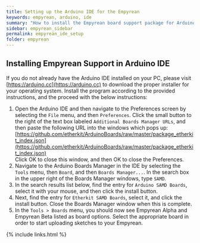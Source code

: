```yaml
---
title: Setting up the Arduino IDE for the Empyrean
keywords: empyrean, arduino, ide
summary: "How to install the Empyrean board support package for Arduino."
sidebar: empyrean_sidebar
permalink: empyrean_ide_setup
folder: empyrean
---
```


## Installing Empyrean Support in Arduino IDE
If you do not already have the Arduino IDE installed on your PC, please visit [https://arduino.cc](https://arduino.cc) to download the proper installer for your operating system. Install the program according to the provided instructions, and the proceed with the below instructions:

1. Open the Arduino IDE and then navigate to the Preferences screen by selecting the ```File``` menu, and then ```Preferences```. Click the small button to the right of the text box labeled ```Additional Boards Manager URLs```, and then paste the following URL into the windows which pops up:
[https://github.com/etherkit/ArduinoBoards/raw/master/package_etherkit_index.json](https://github.com/etherkit/ArduinoBoards/raw/master/package_etherkit_index.json)
<br>Click OK to close this window, and then OK to close the Preferences.
2. Navigate to the Arduino Boards Manager in the IDE by selecting the ```Tools``` menu, then ```Board```, and then ```Boards Manager...```. In the search box in the upper right of the Boards Manager windows, type ```SAMD```.
3. In the search results list below, find the entry for ```Arduino SAMD Boards```, select it with your mouse, and then click the install button.
4. Next, find the entry for ```Etherkit SAMD Boards```, select it, and click the install button. Close the Boards Manager window when this is complete.
5. In the ```Tools > Boards``` menu, you should now see Empyrean Alpha and Empyrean Beta listed as board options. Select the appropriate board in order to start uploading sketches to your Empyrean.

{% include links.html %}
